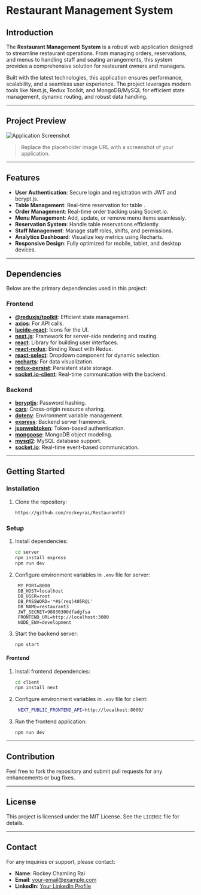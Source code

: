 # Restaurant Management System

## Introduction
The **Restaurant Management System** is a robust web application designed to streamline restaurant operations. From managing orders, reservations, and menus to handling staff and seating arrangements, this system provides a comprehensive solution for restaurant owners and managers.

Built with the latest technologies, this application ensures performance, scalability, and a seamless user experience. The project leverages modern tools like Next.js, Redux Toolkit, and MongoDB/MySQL for efficient state management, dynamic routing, and robust data handling.

---

## Project Preview
![Application Screenshot](https://via.placeholder.com/800x400.png?text=Restaurant+Management+System)
> Replace the placeholder image URL with a screenshot of your application.

---

## Features
- **User Authentication**: Secure login and registration with JWT and bcrypt.js.
- **Table Management**:  Real-time reservation for table .
- **Order Management**: Real-time order tracking using Socket.io.
- **Menu Management**: Add, update, or remove menu items seamlessly.
- **Reservation System**: Handle table reservations efficiently.
- **Staff Management**: Manage staff roles, shifts, and permissions.
- **Analytics Dashboard**: Visualize key metrics using Recharts.
- **Responsive Design**: Fully optimized for mobile, tablet, and desktop devices.

---

## Dependencies
Below are the primary dependencies used in this project:

### Frontend
- **[@reduxjs/toolkit](https://redux-toolkit.js.org/)**: Efficient state management.
- **[axios](https://axios-http.com/)**: For API calls.
- **[lucide-react](https://lucide.dev/)**: Icons for the UI.
- **[next.js](https://nextjs.org/)**: Framework for server-side rendering and routing.
- **[react](https://reactjs.org/)**: Library for building user interfaces.
- **[react-redux](https://react-redux.js.org/)**: Binding React with Redux.
- **[react-select](https://react-select.com/)**: Dropdown component for dynamic selection.
- **[recharts](https://recharts.org/)**: For data visualization.
- **[redux-persist](https://github.com/rt2zz/redux-persist)**: Persistent state storage.
- **[socket.io-client](https://socket.io/)**: Real-time communication with the backend.

### Backend
- **[bcryptjs](https://github.com/dcodeIO/bcrypt.js/)**: Password hashing.
- **[cors](https://github.com/expressjs/cors)**: Cross-origin resource sharing.
- **[dotenv](https://github.com/motdotla/dotenv)**: Environment variable management.
- **[express](https://expressjs.com/)**: Backend server framework.
- **[jsonwebtoken](https://github.com/auth0/node-jsonwebtoken)**: Token-based authentication.
- **[mongoose](https://mongoosejs.com/)**: MongoDB object modeling.
- **[mysql2](https://github.com/sidorares/node-mysql2)**: MySQL database support.
- **[socket.io](https://socket.io/)**: Real-time event-based communication.

---

## Getting Started

### Installation
1. Clone the repository:
   ```bash
   https://github.com/rockeyrai/RestaurantV3
   ```

### Setup

1. Install  dependencies:
   ```bash
   cd server
   npm install express
   npm run dev
   ```
2. Configure environment variables in `.env` file for server:
   ```env
    MY_PORT=8000
    DB_HOST=localhost
    DB_USER=root
    DB_PASSWORD='*#$(req)405R@i'
    DB_NAME=restaurant3
    JWT_SECRET=98030300dfadgfsa
    FRONTEND_URL=http://localhost:3000
    NODE_ENV=development
   ```
3. Start the backend server:
   ```bash
   npm start
   ```

#### Frontend
1. Install frontend dependencies:
   ```bash
   cd client
   npm install next
   ```
2. Configure environment variables in `.env` file for client:
   ```bash
    NEXT_PUBLIC_FRONTEND_API=http://localhost:8000/
   ```
2. Run the frontend application:
   ```bash
   npm run dev
   ```

---

## Contribution
Feel free to fork the repository and submit pull requests for any enhancements or bug fixes.

---

## License
This project is licensed under the MIT License. See the `LICENSE` file for details.

---

## Contact
For any inquiries or support, please contact:
- **Name**: Rockey Chamling Rai
- **Email**: [your-email@example.com](mailto:rockeyrai234@gamil.com)
- **LinkedIn**: [Your LinkedIn Profile](https://www.linkedin.com/in/rockey-rai-669310305/)
